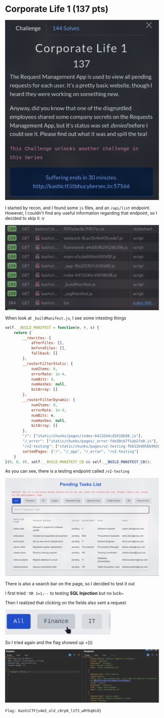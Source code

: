 # Corporate Life 1 (137 pts)

![CorporateLife1](img/corporatelife1.png)

I started by recon, and I found some `js` files, and an `/api/list` endpoint. However, I couldn't find any useful information regarding that endpoint, so I decided to skip it :v

![recon](img/corporatelife1-recon.png)

When look at `_buildManifest.js`, I see some intesting things

```js
self.__BUILD_MANIFEST = function(e, r, s) {
    return {
        __rewrites: {
            afterFiles: [],
            beforeFiles: [],
            fallback: []
        },
        __routerFilterStatic: {
            numItems: 0,
            errorRate: 1e-4,
            numBits: 0,
            numHashes: null,
            bitArray: []
        },
        __routerFilterDynamic: {
            numItems: 0,
            errorRate: 1e-4,
            numBits: e,
            numHashes: null,
            bitArray: []
        },
        "/": ["static/chunks/pages/index-6413244cd5618b98.js"],
        "/_error": ["static/chunks/pages/_error-fde50cb7f1ab27e0.js"],
        "/v2-testing": ["static/chunks/pages/v2-testing-fb612b495bb99203.js"],
        sortedPages: ["/", "/_app", "/_error", "/v2-testing"]
    }
}(0, 0, 0), self.__BUILD_MANIFEST_CB && self.__BUILD_MANIFEST_CB();
```

As you can see, there is a testing endpoint called `/v2-testing`

![v2-testing](img/corporatelife1-v2-testing.png)

There is also a search bar on the page, so I decided to test it out

I first tried `'OR 1=1;--` to testing **SQL Injection** but no luck~

Then I realized that clicking on the fields also sent a request

![field](img/corporatelife1-field.png)

So I tried again and the flag showed up =)))

![flag](img/corporatelife1-flag.png)

`Flag: KashiCTF{s4m3_old_c0rp0_l1f3_wRYbq0iO}`
